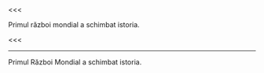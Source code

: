 <<<

Primul război mondial a schimbat istoria.

<<<

---

>>>

Primul Război Mondial a schimbat istoria.

>>>
